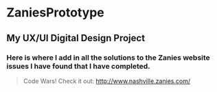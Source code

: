 # ZaniesPrototype 
## My UX/UI Digital Design Project
### Here is where I add in all the solutions to the Zanies website issues I have found that I have completed. 
> Code Wars! Check it out: http://www.nashville.zanies.com/
